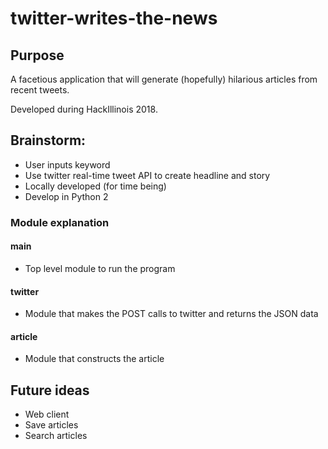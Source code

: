 # twitter-writes-the-news

## Purpose
A facetious application that will generate (hopefully) hilarious articles from recent tweets.

Developed during HackIllinois 2018.

## Brainstorm:
- User inputs keyword
- Use twitter real-time tweet API to create headline and story
- Locally developed (for time being)
- Develop in Python 2

### Module explanation
#### main
* Top level module to run the program

#### twitter
* Module that makes the POST calls to twitter and returns the JSON data

#### article
* Module that constructs the article

## Future ideas
* Web client
* Save articles
* Search articles 
